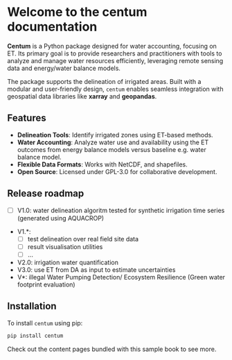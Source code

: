 # Welcome to the centum documentation

**Centum** is a Python package designed for water accounting, focusing on ET. Its primary goal is to provide researchers and practitioners with tools to analyze and manage water resources efficiently, leveraging remote sensing data and energy/water balance models.

The package supports the delineation of irrigated areas. Built with a modular and user-friendly design, `centum` enables seamless integration with geospatial data libraries like **xarray** and **geopandas**.

## Features

- **Delineation Tools**: Identify irrigated zones using ET-based methods.
- **Water Accounting**: Analyze water use and availability using the ET outcomes from energy balance models versus baseline e.g. water balance model.
- **Flexible Data Formats**: Works with NetCDF, and shapefiles.
- **Open Source**: Licensed under GPL-3.0 for collaborative development.


## Release roadmap
- [ ] V1.0: water delineation algoritm tested for synthetic irrigation time series (generated using AQUACROP)
- V1.*: 
  - [ ] test delineation over real field site data 
  - [ ] result visualisation utilities
  - [ ] ...
- V2.0: irrigation water quantification 
- V3.0: use ET from DA as input to estimate uncertainties
- V*: illegal Water Pumping Detection/ Ecosystem Resilience (Green water footprint evaluation)

## Installation

To install `centum` using pip:

```bash
pip install centum
```

Check out the content pages bundled with this sample book to see more.

```{tableofcontents}
```
